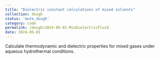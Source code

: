 ```yaml
---
title: "Dielectric constant calculations of mixed solvents"
collection: dough
status: 'mute_dough'
category: code
permalink: /dough/2024-05-01-MixDielectricFluid
date: 2024-05-01
---
```


Calculate thermodynamic and dielectric properties for mixed gases under aqueous hydrothermal conditions.
